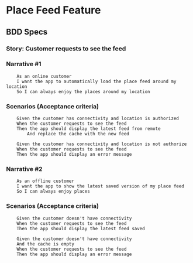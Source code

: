#  Place Feed Feature

## BDD Specs

### Story: Customer requests to see the feed

### Narrative #1

        As an online customer
        I want the app to automatically load the place feed around my location
        So I can always enjoy the places around my location

### Scenarios (Acceptance criteria)

        Given the customer has connectivity and location is authorized
        When the customer requests to see the feed
        Then the app should display the latest feed from remote
            And replace the cache with the new feed
            
        Given the customer has connectivity and location is not authorize
        When the customer requests to see the feed
        Then the app should display an error message

### Narrative #2
    
        As an offline customer
        I want the app to show the latest saved version of my place feed
        So I can always enjoy places
        
### Scenarios (Acceptance criteria)

        Given the customer doesn't have connectivity
        When the customer requests to see the feed
        Then the app should display the latest feed saved
        
        Given the customer doesn't have connectivity
        And the cache is empty
        When the customer requests to see the feed
        Then the app should display an error message
